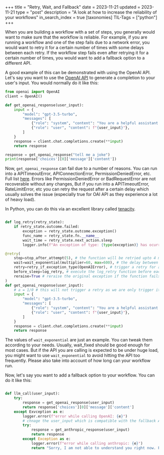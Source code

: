 +++
title = "Retry, Wait, and Fallback"
date = 2023-11-21
updated = 2023-11-21
type = "post"
description = "A look at how to increase the reliability of your workflows"
in_search_index = true
[taxonomies]
TIL-Tags = ["python"]
+++

When you are building a workflow with a set of steps, you generally would want to make sure that the workflow is reliable. For example, if you are running a workflow and one of the step fails due to a network error, you would want to retry it for a certain number of times with some delays between each retry. If the workflow step fails even after retrying it for a certain number of times, you would want to add a fallback option to a different API.

A good example of this can be demonstrated with using the OpenAI API. Let's say you want to use the [OpenAI API](https://platform.openai.com/docs/api-reference/introduction) to generate a completion to your user's input. You would normally do it like this:

```python
from openai import OpenAI
client = OpenAI()

def get_openai_response(user_input):
    input = {
        "model": "gpt-3.5-turbo",
        "messages": [
            {"role": "system", "content": "You are a helpful assistant."},
            {"role": "user", "content": f"{user_input}"},
        ]
    }
    response = client.chat.completions.create(**input)
    return response

response = get_openai_response("tell me a joke")
print(response['choices'][0]['message']['content'])
```

Now, `get_openai_response` can fail due to a number of reasons. You can run into a APITimeoutError, APIConnectionError, PermissionDeniedError, etc. Full list [here](https://platform.openai.com/docs/guides/error-codes/python-library-error-types). Errors like PermissionDeniedError or BadRequestError are not recoverable without any changes, But if you run into a APITimeoutError, RateLimitError, etc you can retry the request after a certain delay which usually solves the issue (especially true for OAI API as they experience a lot of heavy load).

In Python, you can do this via an excellent library called [tenacity](https://github.com/jd/tenacity).

```python

def log_retry(retry_state):
    if retry_state.outcome.failed:
        exception = retry_state.outcome.exception()
        func_name = retry_state.fn.__name__
        wait_time = retry_state.next_action.sleep
        logger.info(f"An exception of type: {type(exception)} has ocurred. Exception Message: {exception}. Will retry {func_name} after {wait_time} seconds.")

@retry(
    stop=stop_after_attempt(5), # the function will be retried upto 4 more times after the first failure
    wait=wait_exponential(multiplier=60, max=600), # the delay between each retry will increase exponentially with a max of 10 minutes. Sequence is 60, 120, 240, 480, 600 seconds
    retry=retry_if_exception_type(OpenAIError), # trigger a retry for all kinds of openAI errors
    before_sleep=log_retry, # execute the log_retry function before each retry
    reraise=True # reraise the original exception if the function fails even after all the retries. If this is set to False, you will get a RetryError exception that tenacity provides
)
def get_openai_response(user_input):
    # a = 1/0 # this will not trigger a retry as we are only trigger it for exceptions that fall under OpenAIError
    input = {
        "model": "gpt-3.5-turbo",
        "messages": [
            {"role": "system", "content": "You are a helpful assistant."},
            {"role": "user", "content": f"{user_input}"},
        ]
    }
    response = client.chat.completions.create(**input)
    return response
```

The values of `wait_exponential` are just an example. You can tweak them according to your needs. Usually, wait_fixed should be good enough for most cases. But if the API you are calling is expected to be under huge load, you might want to use `wait_exponential` to avoid hitting the API too frequently. Please also take into account of how long can your workflow run.

Now, let's say you want to add a fallback option to your workflow. You can do it like this:

```python

def llm_call(user_input):
    try:
        response = get_openai_response(user_input)
        return response['choices'][0]['message']['content']
    except Exvception as e:
        logger.error(f"error while calling OpenAI: {e}")
        # chnage the user_input which is compatible with the fallback API here
        try:
            response = get_anthropic_response(user_input)
            return response
        except Exception as e:
            logger.error(f"error while calling anthropic: {e}")
            return "Sorry, I am not able to understand you right now. Please try again later."
```